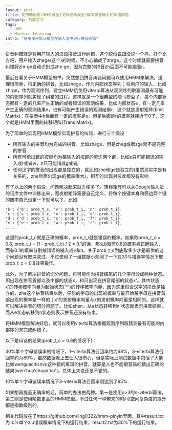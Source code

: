 ```yaml
--- 
layout: post
title: 使用韩梅梅(HMM)模型(又称隐马模型)解决拼音输入的纠错问题
category: 机器学习
tags:
  - HMM
  - Machine Learning
intro: "使用使用隐马模型在输入法中进行拼音纠错"
---
```


拼音纠错就是将用户输入的汉语拼音进行纠错，这个貌似说跟没说一个样。打个比方吧，用户输入zhege(这个)的时候，不小心输成了zhrge。这个时候就需要拼音纠错将zhr ge自动识别成zhe ge，因为完整的拼音zh后面不可能跟着r。

最近在看关于HMM模型的书，突然想到拼音纠错问题可以使用HMM来解决。道理很简单，将正确的拼音，比如zhege，作为内部状态序列；将用户的输入，比如zhrge，作为观测序列，建立HMM后使用viterbi算法从观测序列取猜测最有可能的内部序列就实现了纠错的过程。这样就是一个很典型的隐马模型了，每个内部状态都有一定的几率产生正确的或者错误的观测结果，比如内部状态e，有一定几率产生正确的观测结果e，也有可能产生错误的观测结果r，这个就是发射矩阵(Emit Matrix)；在拼音中h后面有一定的概率是e，但是后面是r的概率就接近于0了，这个就是HMM里面的转移矩阵(Trans Matrix)。

为了简单的实现用HMM模型实现拼音的纠错，进行三个假设

* 所有输入的拼音均为完成的拼音，比如zhege，但是zheg或者zge就不是完整的拼音
* 所有可能出错的按键均为某输入的按键的旁边两个键，比如e只可能错误的输入成r或者w，h只可能错成g或者j
* 任何汉字的拼音的出现都是独立的，就比如zhe和ge是独立的(虽然现实中是有关系的，zhe后面出现ge的概率很大)，相互的出现对彼此都没有影响


有了以上的两个假设，问题解决起来就方便多了。转移矩阵可以从Google输入法的词库文件中训练出来，而发射矩阵需要自己定义，将每个按键本身和旁边两个键的概率自己设定一下就可以了，比如

    'b': {'b': prob_t_c, 'v': prob_t_i, 'n': prob_t_i},
    'c': {'c': prob_t_c, 'x': prob_t_i, 'v': prob_t_i},
    'd': {'d': prob_t_c, 's': prob_t_i, 'f': prob_t_i},
    'e': {'e': prob_t_c, 'w': prob_t_i, 'r': prob_t_i},
    ....

这里的prob_t_c就是正确的概率，prob_t_i就是错误的概率。如果取prob_t_c = 0.8, prob_t_i = (1 - prob_t_c) / 2 = 0.1的话，那么b就有0.8的概率被正确输入，而有0.1的概率分别被错误的输入成v和n。关于prob_t_c到底取多少才是最优的这个问题没有取深究过，不过使用了一组数据小观测了一下在30%错误率情况下取prob_t_c = 0.8效果最佳。

此外，为了解决拼音的切分问题，将可能作为拼音结尾的几个字母分成两种状态。即出现在拼音首部以及中部的状态x，和只出现在拼音尾部的状态x'。其中状态x'的转移概率向量为起始状态\('^'\)的转移概率向量，因为这里假设汉字的拼音是独立的，zhe这个拼音结束以后，任何的字母的出现的概率与最开始某字母在拼音首部出现的概率是一样的；x'的发射概率向量与x的发射概率向量是相同的。这样就可以解决拼音的切分问题了。比如shen，从e状态转移到n'状态就表示拼音结束，而从e状态转移到n状态则表示拼音还没有结束。

将HMM模型解决好后，就可以使用viterbi算法根据观测序列取猜测最有可能的内部序列来完成纠错了。

以下是纠错的结果(prob_t_c = 0.8的情况下)：

30%单个字母错误率的情况下，1-viterbi算法召回率约为68%，3-viterbi算法召回率约为89%，虽然数据看上去让人很伤心，但是实际上测试数据中包括了大量比如wenguachisnvo这种错的离谱的拼音，就算是人也不能很容易的猜出正确的结果\(wen'hua'chuan'bo'\)。总体上来说还是不错的。

10%单个字母错误率情况下3-viterbi算法召回率则达到了95%.

如果想再提高正确率的话，简单的办法由两种。第一是使用n>3的n-viterbi算法，第二则是使用阶数更高的HMM模型。不过任何一种带来的时间/空间复杂度的提升都是指数级别的。

相关代码放在了https://github.com/ling0322/hmm-pinyin里面，其中result.txt为10%单个ziu错误概率情况下的运行结果，result2.txt为30%下的运行结果。